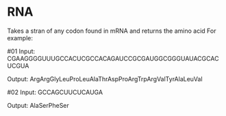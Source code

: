 # RNA
Takes a stran of any codon found in mRNA and returns the amino acid 
For example:

#01
Input: CGAAGGGGUUUGCCACUCGCCACAGAUCCGCGAUGGCGGGUAUACGCACUCGUA

Output: ArgArgGlyLeuProLeuAlaThrAspProArgTrpArgValTyrAlaLeuVal

#02
Input: GCCAGCUUCUCAUGA

Output: AlaSerPheSer
